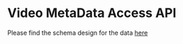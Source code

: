 # Video MetaData Access API

Please find the schema design for the data [here](https://github.com/banud/video-access-api/blob/master/app/assets/images/database_schema.png)



